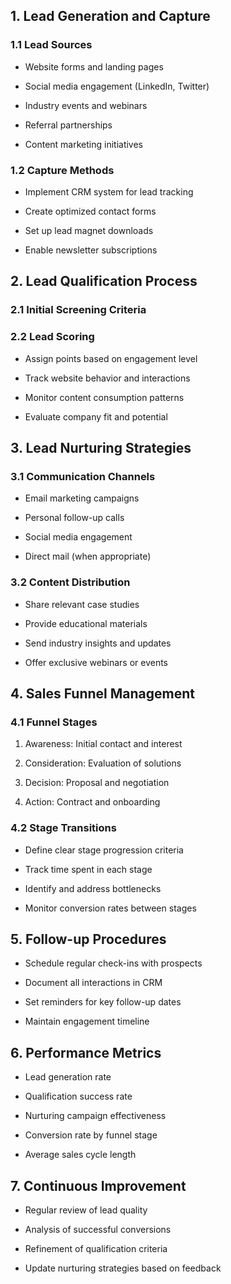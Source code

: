 ## 1. Lead Generation and Capture

### 1.1 Lead Sources

- Website forms and landing pages

- Social media engagement (LinkedIn, Twitter)

- Industry events and webinars

- Referral partnerships

- Content marketing initiatives

### 1.2 Capture Methods

- Implement CRM system for lead tracking

- Create optimized contact forms

- Set up lead magnet downloads

- Enable newsletter subscriptions

## 2. Lead Qualification Process

### 2.1 Initial Screening Criteria

<!-- Unsupported block type: table -->

### 2.2 Lead Scoring

- Assign points based on engagement level

- Track website behavior and interactions

- Monitor content consumption patterns

- Evaluate company fit and potential

## 3. Lead Nurturing Strategies

### 3.1 Communication Channels

- Email marketing campaigns

- Personal follow-up calls

- Social media engagement

- Direct mail (when appropriate)

### 3.2 Content Distribution

- Share relevant case studies

- Provide educational materials

- Send industry insights and updates

- Offer exclusive webinars or events

## 4. Sales Funnel Management

### 4.1 Funnel Stages

1. Awareness: Initial contact and interest

1. Consideration: Evaluation of solutions

1. Decision: Proposal and negotiation

1. Action: Contract and onboarding

### 4.2 Stage Transitions

- Define clear stage progression criteria

- Track time spent in each stage

- Identify and address bottlenecks

- Monitor conversion rates between stages

## 5. Follow-up Procedures

- Schedule regular check-ins with prospects

- Document all interactions in CRM

- Set reminders for key follow-up dates

- Maintain engagement timeline

## 6. Performance Metrics

- Lead generation rate

- Qualification success rate

- Nurturing campaign effectiveness

- Conversion rate by funnel stage

- Average sales cycle length

## 7. Continuous Improvement

- Regular review of lead quality

- Analysis of successful conversions

- Refinement of qualification criteria

- Update nurturing strategies based on feedback
